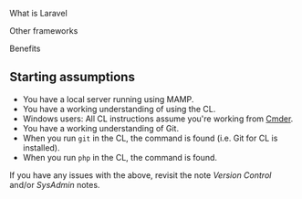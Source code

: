 What is Laravel

Other frameworks

Benefits




## Starting assumptions

* You have a local server running using MAMP.
* You have a working understanding of using the CL.
* Windows users: All CL instructions assume you're working from [Cmder](http://bliker.github.io/cmder/).
* You have a working understanding of Git.
* When you run `git` in the CL, the command is found (i.e. Git for CL is installed).
* When you run `php` in the CL, the command is found.

If you have any issues with the above, revisit the note *Version Control* and/or *SysAdmin* notes.



